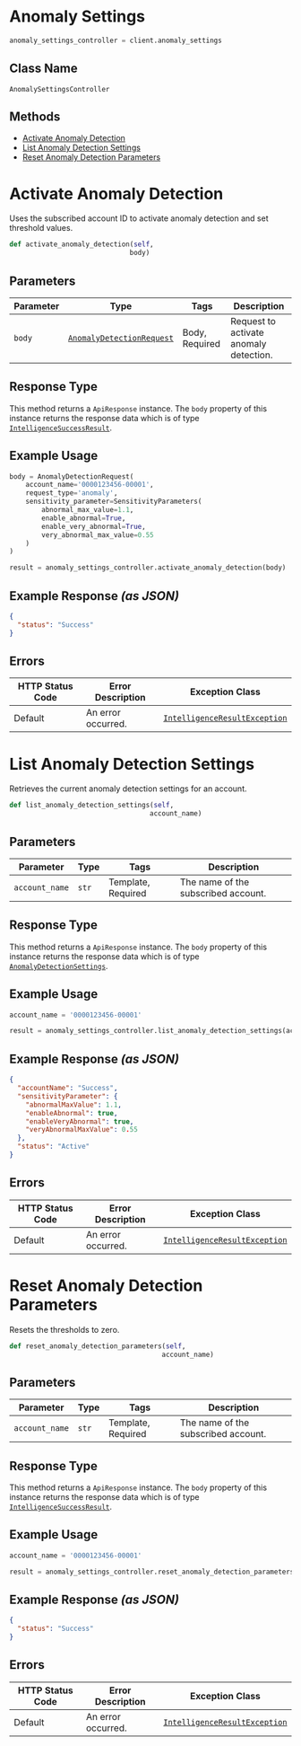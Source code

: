# Anomaly Settings

```python
anomaly_settings_controller = client.anomaly_settings
```

## Class Name

`AnomalySettingsController`

## Methods

* [Activate Anomaly Detection](../../doc/controllers/anomaly-settings.md#activate-anomaly-detection)
* [List Anomaly Detection Settings](../../doc/controllers/anomaly-settings.md#list-anomaly-detection-settings)
* [Reset Anomaly Detection Parameters](../../doc/controllers/anomaly-settings.md#reset-anomaly-detection-parameters)


# Activate Anomaly Detection

Uses the subscribed account ID to activate anomaly detection and set threshold values.

```python
def activate_anomaly_detection(self,
                              body)
```

## Parameters

| Parameter | Type | Tags | Description |
|  --- | --- | --- | --- |
| `body` | [`AnomalyDetectionRequest`](../../doc/models/anomaly-detection-request.md) | Body, Required | Request to activate anomaly detection. |

## Response Type

This method returns a `ApiResponse` instance. The `body` property of this instance returns the response data which is of type [`IntelligenceSuccessResult`](../../doc/models/intelligence-success-result.md).

## Example Usage

```python
body = AnomalyDetectionRequest(
    account_name='0000123456-00001',
    request_type='anomaly',
    sensitivity_parameter=SensitivityParameters(
        abnormal_max_value=1.1,
        enable_abnormal=True,
        enable_very_abnormal=True,
        very_abnormal_max_value=0.55
    )
)

result = anomaly_settings_controller.activate_anomaly_detection(body)
```

## Example Response *(as JSON)*

```json
{
  "status": "Success"
}
```

## Errors

| HTTP Status Code | Error Description | Exception Class |
|  --- | --- | --- |
| Default | An error occurred. | [`IntelligenceResultException`](../../doc/models/intelligence-result-exception.md) |


# List Anomaly Detection Settings

Retrieves the current anomaly detection settings for an account.

```python
def list_anomaly_detection_settings(self,
                                   account_name)
```

## Parameters

| Parameter | Type | Tags | Description |
|  --- | --- | --- | --- |
| `account_name` | `str` | Template, Required | The name of the subscribed account. |

## Response Type

This method returns a `ApiResponse` instance. The `body` property of this instance returns the response data which is of type [`AnomalyDetectionSettings`](../../doc/models/anomaly-detection-settings.md).

## Example Usage

```python
account_name = '0000123456-00001'

result = anomaly_settings_controller.list_anomaly_detection_settings(account_name)
```

## Example Response *(as JSON)*

```json
{
  "accountName": "Success",
  "sensitivityParameter": {
    "abnormalMaxValue": 1.1,
    "enableAbnormal": true,
    "enableVeryAbnormal": true,
    "veryAbnormalMaxValue": 0.55
  },
  "status": "Active"
}
```

## Errors

| HTTP Status Code | Error Description | Exception Class |
|  --- | --- | --- |
| Default | An error occurred. | [`IntelligenceResultException`](../../doc/models/intelligence-result-exception.md) |


# Reset Anomaly Detection Parameters

Resets the thresholds to zero.

```python
def reset_anomaly_detection_parameters(self,
                                      account_name)
```

## Parameters

| Parameter | Type | Tags | Description |
|  --- | --- | --- | --- |
| `account_name` | `str` | Template, Required | The name of the subscribed account. |

## Response Type

This method returns a `ApiResponse` instance. The `body` property of this instance returns the response data which is of type [`IntelligenceSuccessResult`](../../doc/models/intelligence-success-result.md).

## Example Usage

```python
account_name = '0000123456-00001'

result = anomaly_settings_controller.reset_anomaly_detection_parameters(account_name)
```

## Example Response *(as JSON)*

```json
{
  "status": "Success"
}
```

## Errors

| HTTP Status Code | Error Description | Exception Class |
|  --- | --- | --- |
| Default | An error occurred. | [`IntelligenceResultException`](../../doc/models/intelligence-result-exception.md) |

